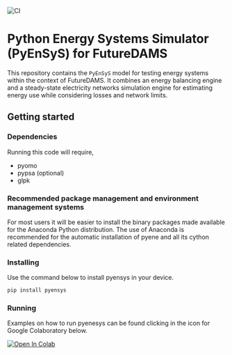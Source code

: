 ![CI](https://github.com/jnmelchorg/pyensys/blob/master/.github/workflows/python-publish.yml/badge.svg)

# Python Energy Systems Simulator (PyEnSyS) for FutureDAMS

This repository contains the `PyEnSyS` model for testing energy systems within
the context of FutureDAMS. It combines an energy balancing engine and
a steady-state electricity networks simulation engine for estimating 
energy use while considering losses and network limits. 


## Getting started

### Dependencies

Running this code will require,

- pyomo
- pypsa (optional)
- glpk

### Recommended package management and environment management systems

For most users it will be easier to install the binary packages made available 
for the Anaconda Python distribution. The use of Anaconda is recommended for
the automatic installation of pyene and all its cython related dependencies.

### Installing

Use the command below to install pyensys in your device.
```bash
pip install pyensys
```

### Running

Examples on how to run pyenesys can be found clicking in the icon for Google Colaboratory below.

[![Open In Colab](https://colab.research.google.com/assets/colab-badge.svg)](https://colab.research.google.com/github/jnmelchorg/pyensys/blob/master/docs/Tutorial%20PowerTech%202021/PowerTech%20Tutorial%20PyEnSyS%20Part1.ipynb)
